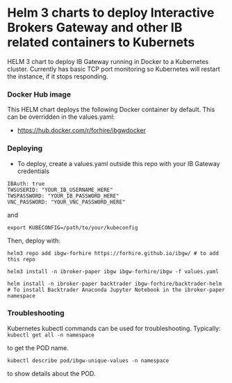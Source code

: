 # Helm 3 charts to deploy Interactive Brokers Gateway and other IB related containers to Kubernets

HELM 3 chart to deploy IB Gateway running in Docker to a Kubernetes cluster. Currently has basic TCP port monitoring so Kubernetes will restart the instance, if it stops responding.

### Docker Hub image

This HELM chart deploys the following Docker container by default. This can be overridden in the values.yaml:

* https://hub.docker.com/r/forhire/ibgwdocker

### Deploying

* To deploy, create a values.yaml outside this repo with your IB Gateway credentials

```
IBAuth: true
TWSUSERID: "YOUR_IB_USERNAME_HERE"
TWSPASSWORD: "YOUR_IB_PASSWORD_HERE"
VNC_PASSWORD: "YOUR_VNC_PASSWORD_HERE"
```

and 

```export KUBECONFIG=/path/to/your/kubeconfig```

Then, deploy with:

```
helm3 repo add ibgw-forhire https://forhire.github.io/ibgw/ # to add this repo

helm3 install -n ibroker-paper ibgw ibgw-forhire/ibgw -f values.yaml 

helm install -n ibroker-paper backtrader ibgw-forhire/backtrader-helm # To install Backtrader Anaconda Jupyter Notebook in the ibroker-paper namespace

```

### Troubleshooting

Kubernetes kubectl commands can be used for troubleshooting. Typically:
```kubectl get all -n namespace```

to get the POD name.

```kubectl describe pod/ibgw-unique-values -n namespace```

to show details about the POD. 

